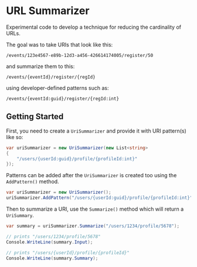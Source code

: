 # URL Summarizer

Experimental code to develop a technique for reducing the cardinality of URLs.

The goal was to take URIs that look like this:

```
/events/123e4567-e89b-12d3-a456-426614174005/register/50
```

and summarize them to this:

```
/events/{eventId}/register/{regId}
```

using developer-defined patterns such as:

```
/events/{eventId:guid}/register/{regId:int}
```

## Getting Started

First, you need to create a `UriSummarizer` and provide it with URI pattern(s) like so:

```C#
var uriSummarizer = new UriSummarizer(new List<string>
{
    "/users/{userId:guid}/profile/{profileId:int}"
});
```

Patterns can be added after the `UriSummarizer` is created too using the `AddPattern()` method.

```C#
var uriSummarizer = new UriSummarizer();
uriSummarizer.AddPattern("/users/{userId:guid}/profile/{profileId:int}");
```

Then to summarize a URI, use the `Summarize()` method which will return a `UriSummary`.

```C#
var summary = uriSummarizer.Summarize("/users/1234/profile/5678");

// prints "/users/1234/profile/5678"
Console.WriteLine(summary.Input);

// prints "/users/{userId}/profile/{profileId}"
Console.WriteLine(summary.Summary);
```
